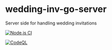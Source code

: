 # wedding-inv-go-server
Server side for handling wedding invitations

[![Node.js CI](https://github.com/sam-spain/wedding-inv-go-server/actions/workflows/node.js.yml/badge.svg?branch=main)](https://github.com/sam-spain/wedding-inv-go-server/actions/workflows/node.js.yml)

[![CodeQL](https://github.com/sam-spain/wedding-inv-go-server/actions/workflows/codeql-analysis.yml/badge.svg?branch=main)](https://github.com/sam-spain/wedding-inv-go-server/actions/workflows/codeql-analysis.yml)
